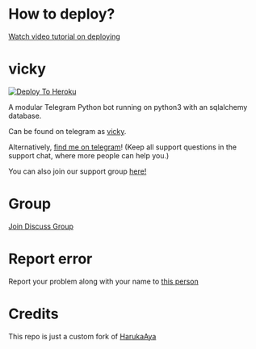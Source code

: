 # How to deploy?
[Watch video tutorial on deploying](https://youtu.be/gXXFpTAk6Vo)

# vicky

[![Deploy To Heroku](https://www.herokucdn.com/deploy/button.svg)](https://dashboard.heroku.com/new?template=https%3A%2F%2Fgithub.com%2Fbalasarathi%2Fvickybot)

A modular Telegram Python bot running on python3 with an sqlalchemy database.

Can be found on telegram as [vicky](https://t.me/gamee_gamestelgrambot).

Alternatively, [find me on telegram](https://t.me/balasarathi)! (Keep all support questions in the support chat, where more people can help you.)

You can also join our support group [here!](https://t.me/gamee_gamestelgrambot)

# Group
[Join Discuss Group](https://t.me/Vickyflowerbotdicussiongroup)

# Report error
Report your problem along with your name to [this person](https://t.me/xditya)

# Credits
This repo is just a custom fork of [HarukaAya](https://gitlab.com/HarukaNetwork/OSS/HarukaAya)


